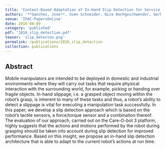 ```yaml
---
title: 'Context-Based Adaptation of In-Hand Slip Detection for Service Robots'
authors: '**Sanchez, Jose**, Sven Schneider, Nico Hochgeschwender, Gerhard K. Kraetzschmar, Paul G. Plöger'
venue: 'IFAC-PapersOnLine'
date: 2016-08-09
category: 'published'
pdf: '2016_slip_detection.pdf'
teaser: 'slip_detecton.png'
permalink: /publications/2016_slip_detection
collection: publications
---
```


Abstract
-------
Mobile manipulators are intended to be deployed in domestic and industrial environments where 
they will carry out tasks that require physical interaction with the surrounding world, for example, 
picking or handing over fragile objects. In-hand slippage, i.e. a grasped object moving within the 
robot’s grasp, is inherent to many of these tasks and thus, a robot’s ability to detect a slippage 
is vital for executing a manipulation task successfully. In this paper, we develop a slip detection 
approach which is based on the robot’s tactile sensors, a force/torque sensor and a combination thereof. 
The evaluation of our approach, carried out on the Care-O-bot 3 platform, highly suggests that the 
actions and motions performed by the robot during grasping should be taken into account during slip 
detection for improved performance. Based on this insight, we propose an in-hand slip detection 
architecture that is able to adapt to the current robot’s actions at run time.
